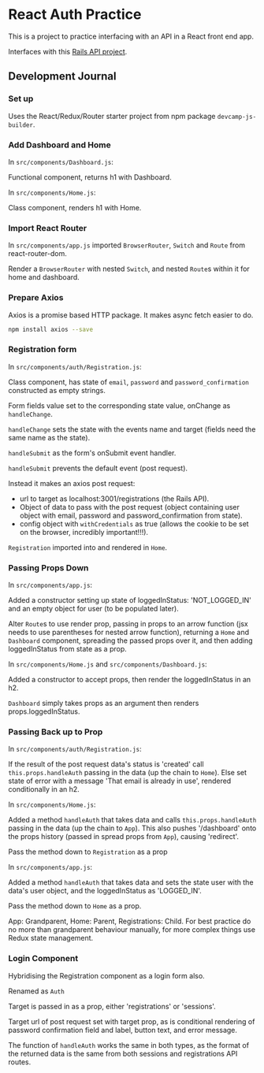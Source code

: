 # React Auth Practice

This is a project to practice interfacing with an API in a React front end app.

Interfaces with this [Rails API project](https://github.com/hturnbull93/rails-auth-practice).

## Development Journal

### Set up

Uses the React/Redux/Router starter project from npm package `devcamp-js-builder`.

### Add Dashboard and Home

In `src/components/Dashboard.js`:

Functional component, returns h1 with Dashboard.

In `src/components/Home.js`:

Class component, renders h1 with Home.

### Import React Router

In `src/components/app.js` imported `BrowserRouter`, `Switch` and `Route` from react-router-dom.

Render a `BrowserRouter` with nested `Switch`, and nested `Route`s within it for home and dashboard.

### Prepare Axios

Axios is a promise based HTTP package. It makes async fetch easier to do.

```bash
npm install axios --save
```

### Registration form

In `src/components/auth/Registration.js`:

Class component, has state of `email`, `password` and `password_confirmation` constructed as empty strings.

Form fields value set to the corresponding state value, onChange as `handleChange`.

`handleChange` sets the state with the events name and target (fields need the same name as the state).

`handleSubmit` as the form's onSubmit event handler.

`handleSubmit` prevents the default event (post request).

Instead it makes an axios post request:

- url to target as localhost:3001/registrations (the Rails API).
- Object of data to pass with the post request (object containing user object with email, password and password_confirmation from state).
- config object with `withCredentials` as true (allows the cookie to be set on the browser, incredibly important!!!).

`Registration` imported into and rendered in `Home`.

### Passing Props Down

In `src/components/app.js`:

Added a constructor setting up state of loggedInStatus: 'NOT_LOGGED_IN' and an empty object for user (to be populated later).

Alter `Route`s to use render prop, passing in props to an arrow function (jsx needs to use parentheses for nested arrow function), returning a `Home` and `Dashboard` component, spreading the passed props over it, and then adding loggedInStatus from state as a prop.

In `src/components/Home.js` and `src/components/Dashboard.js`:

Added a constructor to accept props, then render the loggedInStatus in an h2.

`Dashboard` simply takes props as an argument then renders props.loggedInStatus.

### Passing Back up to Prop

In `src/components/auth/Registration.js`:

If the result of the post request data's status is 'created' call `this.props.handleAuth` passing in the data (up the chain to `Home`). Else set state of error with a message 'That email is already in use', rendered conditionally in an h2.

In `src/components/Home.js`:

Added a method `handleAuth` that takes data and calls `this.props.handleAuth` passing in the data (up the chain to `App`). This also pushes '/dashboard' onto the props history (passed in spread props from `App`), causing 'redirect'.

Pass the method down to `Registration` as a prop

In `src/components/app.js`:

Added a method `handleAuth` that takes data and sets the state user with the data's user object, and the loggedInStatus as 'LOGGED_IN'.

Pass the method down to `Home` as a prop.

App: Grandparent, Home: Parent, Registrations: Child. For best practice do no more than grandparent behaviour manually, for more complex things use Redux state management.

### Login Component

Hybridising the Registration component as a login form also.

Renamed as `Auth`

Target is passed in as a prop, either 'registrations' or 'sessions'.

Target url of post request set with target prop, as is conditional rendering of password confirmation field and label, button text, and error message.

The function of `handleAuth` works the same in both types, as the format of the returned data is the same from both sessions and registrations API routes.

